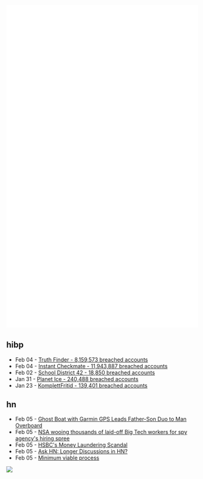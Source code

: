 ![Metrics](https://raw.githubusercontent.com/phixion/phixion/master/metrics.svg)

## hibp

<!--
for https://github.com/phixion/phixion/blob/main/.github/workflows/feeds.yml
-->
<!--START_SECTION:haveibeenpwnd-->
- Feb 04 - [Truth Finder - 8,159,573 breached accounts](https://haveibeenpwned.com/PwnedWebsites#TruthFinder)
- Feb 04 - [Instant Checkmate - 11,943,887 breached accounts](https://haveibeenpwned.com/PwnedWebsites#InstantCheckmate)
- Feb 02 - [School District 42 - 18,850 breached accounts](https://haveibeenpwned.com/PwnedWebsites#SchoolDistrict42)
- Jan 31 - [Planet Ice - 240,488 breached accounts](https://haveibeenpwned.com/PwnedWebsites#PlanetIce)
- Jan 23 - [KomplettFritid - 139,401 breached accounts](https://haveibeenpwned.com/PwnedWebsites#KomplettFritid)
<!--END_SECTION:haveibeenpwnd-->

## hn

<!--
for https://github.com/phixion/phixion/blob/main/.github/workflows/feeds.yml
-->
<!--START_SECTION:hn-->
- Feb 05 - [Ghost Boat with Garmin GPS Leads Father-Son Duo to Man Overboard](https://www.garmin.com/en-US/blog/marine/ghost-boat-with-garmin-gps-leads-father-son-duo-to-man-overboard/)
- Feb 05 - [NSA wooing thousands of laid-off Big Tech workers for spy agency's hiring spree](https://www.washingtontimes.com/news/2023/feb/3/nsa-wooing-thousands-laid-big-tech-workers-spy-age/)
- Feb 05 - [HSBC's Money Laundering Scandal](https://www.investopedia.com/stock-analysis/2013/investing-news-for-jan-29-hsbcs-money-laundering-scandal-hbc-scbff-ing-cs-rbs0129.aspx)
- Feb 05 - [Ask HN: Longer Discussions in HN?](https://news.ycombinator.com/item?id=34665272)
- Feb 05 - [Minimum viable process](https://themarketplace.guide/minimum-viable-process)
<!--END_SECTION:hn-->

<!--
for https://yhype.me
-->
![](https://hit.yhype.me/github/profile?user_id=13013670)
